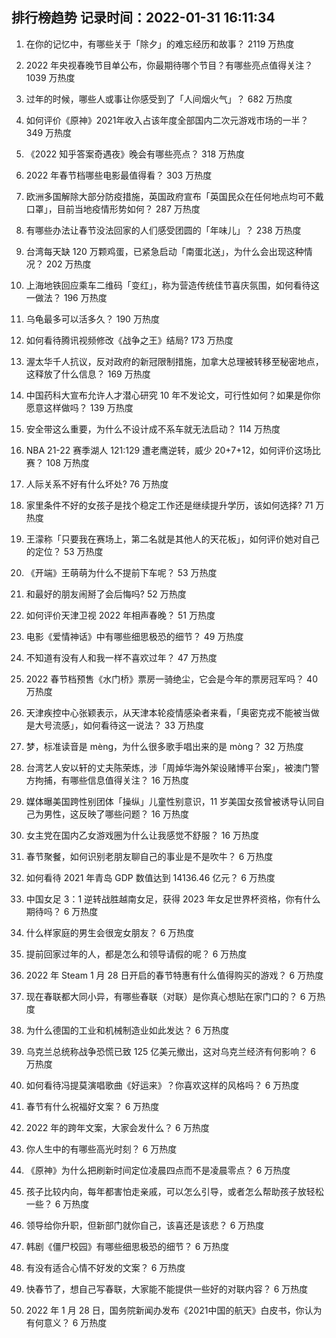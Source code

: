 
## 排行榜趋势 记录时间：2022-01-31 16:11:34
  
  1. 在你的记忆中，有哪些关于「除夕」的难忘经历和故事？ 2119 万热度
    
  2. 2022 年央视春晚节目单公布，你最期待哪个节目？有哪些亮点值得关注？ 1039 万热度
    
  3. 过年的时候，哪些人或事让你感受到了「人间烟火气」？ 682 万热度
    
  4. 如何评价《原神》2021年收入占该年度全部国内二次元游戏市场的一半？ 349 万热度
    
  5. 《2022 知乎答案奇遇夜》晚会有哪些亮点？ 318 万热度
    
  6. 2022 年春节档哪些电影最值得看？ 303 万热度
    
  7. 欧洲多国解除大部分防疫措施，英国政府宣布「英国民众在任何地点均可不戴口罩」，目前当地疫情形势如何？ 287 万热度
    
  8. 有哪些办法让春节没法回家的人们感受团圆的「年味儿」？ 238 万热度
    
  9. 台湾每天缺 120 万颗鸡蛋，已紧急启动「南蛋北送」，为什么会出现这种情况？ 202 万热度
    
  10. 上海地铁回应乘车二维码「变红」，称为营造传统佳节喜庆氛围，如何看待这一做法？ 196 万热度
    
  11. 乌龟最多可以活多久？ 190 万热度
    
  12. 如何看待腾讯视频修改《战争之王》结局? 173 万热度
    
  13. 渥太华千人抗议，反对政府的新冠限制措施，加拿大总理被转移至秘密地点，这释放了什么信息？ 169 万热度
    
  14. 中国药科大宣布允许人才潜心研究 10 年不发论文，可行性如何？如果是你你愿意这样做吗？ 139 万热度
    
  15. 安全带这么重要，为什么不设计成不系车就无法启动？ 114 万热度
    
  16. NBA 21-22 赛季湖人 121:129 遭老鹰逆转，威少 20+7+12，如何评价这场比赛？ 108 万热度
    
  17. 人际关系不好有什么坏处? 76 万热度
    
  18. 家里条件不好的女孩子是找个稳定工作还是继续提升学历，该如何选择? 71 万热度
    
  19. 王濛称「只要我在赛场上，第二名就是其他人的天花板」，如何评价她对自己的定位？ 53 万热度
    
  20. 《开端》王萌萌为什么不提前下车呢？ 53 万热度
    
  21. 和最好的朋友闹掰了会后悔吗? 52 万热度
    
  22. 如何评价天津卫视 2022 年相声春晚？ 51 万热度
    
  23. 电影《爱情神话》中有哪些细思极恐的细节？ 49 万热度
    
  24. 不知道有没有人和我一样不喜欢过年？ 47 万热度
    
  25. 2022 春节档预售《水门桥》票房一骑绝尘，它会是今年的票房冠军吗？ 40 万热度
    
  26. 天津疾控中心张颖表示，从天津本轮疫情感染者来看，「奥密克戎不能被当做是大号流感」，如何看待这一说法？ 33 万热度
    
  27. 梦，标准读音是 mèng，为什么很多歌手唱出来的是 mòng？ 32 万热度
    
  28. 台湾艺人安以轩的丈夫陈荣炼，涉「周焯华海外架设赌博平台案」，被澳门警方拘捕，有哪些信息值得关注？ 16 万热度
    
  29. 媒体曝美国跨性别团体「操纵」儿童性别意识，11 岁美国女孩曾被诱导认同自己为男性，这反映了哪些问题？ 16 万热度
    
  30. 女主党在国内乙女游戏圈为什么让我感觉不舒服？ 16 万热度
    
  31. 春节聚餐，如何识别老朋友聊自己的事业是不是吹牛？ 6 万热度
    
  32. 如何看待 2021 年青岛 GDP 数值达到 14136.46 亿元？ 6 万热度
    
  33. 中国女足 3：1 逆转战胜越南女足，获得 2023 年女足世界杯资格，你有什么期待吗？ 6 万热度
    
  34. 什么样家庭的男生会很宠女朋友？ 6 万热度
    
  35. 提前回家过年的人，都是怎么和领导请假的呢？ 6 万热度
    
  36. 2022 年 Steam  1 月 28 日开启的春节特惠有什么值得购买的游戏？ 6 万热度
    
  37. 现在春联都大同小异，有哪些春联（对联）是你真心想贴在家门口的？ 6 万热度
    
  38. 为什么德国的工业和机械制造业如此发达？ 6 万热度
    
  39. 乌克兰总统称战争恐慌已致 125 亿美元撤出，这对乌克兰经济有何影响？ 6 万热度
    
  40. 如何看待冯提莫演唱歌曲《好运来》？你喜欢这样的风格吗？ 6 万热度
    
  41. 春节有什么祝福好文案？ 6 万热度
    
  42. 2022 年的跨年文案，大家会发什么？ 6 万热度
    
  43. 你人生中的有哪些高光时刻？ 6 万热度
    
  44. 《原神》为什么把刷新时间定位凌晨四点而不是凌晨零点？ 6 万热度
    
  45. 孩子比较内向，每年都害怕走亲戚，可以怎么引导，或者怎么帮助孩子放轻松一些？ 6 万热度
    
  46. 领导给你升职，但新部门就你自己，该喜还是该悲？ 6 万热度
    
  47. 韩剧《僵尸校园》有哪些细思极恐的细节？ 6 万热度
    
  48. 有没有适合心情不好发的文案？ 6 万热度
    
  49. 快春节了，想自己写春联，大家能不能提供一些好的对联内容？ 6 万热度
    
  50. 2022 年 1 月 28 日，国务院新闻办发布《2021中国的航天》白皮书，你认为有何意义？ 6 万热度
    